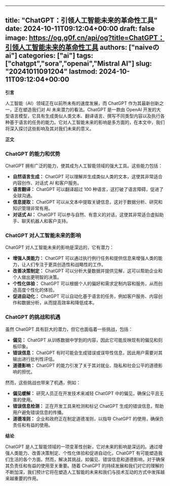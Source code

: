 
---
title: "ChatGPT：引领人工智能未来的革命性工具"
date: 2024-10-11T09:12:04+00:00
draft: false
image: https://og.g0f.cn/api/og?title=ChatGPT：引领人工智能未来的革命性工具
authors: ["naiveのai"]
categories: ["ai"]
tags: ["chatgpt","sora","openai","Mistral AI"]
slug: "20241011091204"
lastmod: 2024-10-11T09:12:04+00:00
---
**引言**

人工智能（AI）领域正在以前所未有的速度发展，而 ChatGPT 作为其最新创新之一，正在塑造我们对 AI 未来潜力的看法。ChatGPT 是一款由 OpenAI 开发的大型语言模型，它具有生成类似人类文本、翻译语言、撰写不同类型内容以及执行各种基于语言的任务的能力。它对人工智能未来的影响是多方面的，在本文中，我们将深入探讨这些影响及其对我们未来的意义。

**正文**

### ChatGPT 的能力和优势

ChatGPT 拥有广泛的能力，使其成为人工智能领域的强大工具。这些能力包括：

- **自然语言生成：** ChatGPT 可以理解并生成类似人类的文本，这使其非常适合内容创作、对话式 AI 和客户服务。
- **语言翻译：** ChatGPT 可以翻译超过 100 种语言，这打破了语言障碍，促进了全球沟通。
- **信息提取：** ChatGPT 可以从文本中提取关键信息，这对于数据分析、研究和知识管理非常有用。
- **对话式 AI：** ChatGPT 可以参与自然、有意义的对话，这使其非常适合虚拟助手、聊天机器人和客户支持。

### ChatGPT 对人工智能未来的影响

ChatGPT 对人工智能未来的影响是深远的，它有潜力：

- **增强人类能力：** ChatGPT 可以通过执行例行任务和提供信息来增强人类的能力，让人们专注于更具创造性和战略性的工作。
- **改善决策制定：** ChatGPT 可以分析大量数据并提供见解，这可以帮助企业和个人做出更明智的决策。
- **个性化体验：** ChatGPT 可以根据个人的偏好和需求定制内容和服务，从而创造高度个性化的体验。
- **促进自动化：** ChatGPT 可以自动化基于语言的任务，例如客户服务、内容创作和数据分析，从而提高效率和降低成本。

### ChatGPT 的挑战和机遇

虽然 ChatGPT 具有巨大的潜力，但它也面临着一些挑战，包括：

- **偏见：** ChatGPT 从训练数据中学到的内容，因此它可能反映现有的偏见和刻板印象。
- **错误信息：** ChatGPT 有时可能会生成错误或误导性信息，因此用户需要对其输出进行批判性评估。
- **道德影响：** ChatGPT 的能力引发了关于其对就业、隐私和社会公平的道德影响的担忧。

然而，这些挑战也带来了机遇，例如：

- **偏见缓解：** 研究人员正在开发技术来减轻 ChatGPT 中的偏见，确保公平且无害的使用。
- **错误信息检测：** 正在开发工具来检测和标记 ChatGPT 生成的错误信息，帮助用户避免错误信息的传播。
- **道德准则：** 企业和政府正在制定道德准则，以指导 ChatGPT 的使用，确保负责任和有益的使用。

**结论**

ChatGPT 是人工智能领域的一项变革性创新，它对未来的影响是深远的。通过增强人类能力、改善决策制定、个性化体验和促进自动化，ChatGPT 有可能塑造我们生活的各个方面。然而，解决其挑战，如偏见、错误信息和道德影响，对于确保其负责任和有益的使用至关重要。随着 ChatGPT 的持续发展和我们对它的理解的不断加深，我们预计它将在塑造人工智能的未来和我们与技术互动的方式中发挥越来越重要的作用。